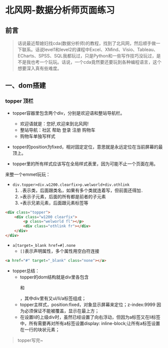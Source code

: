# 北风网-数据分析师页面练习

## 前言

> 话说最近帮媳妇找cda(数据分析师)的教程，找到了北风网，然后顺手做一下联系。话说level1和level2的课程中Excel、XMind、Visio、Tableau、ECharts、SPSS、SQL我都玩过，只是Python和一些写作技巧没玩过，是不是我也考一个玩玩。话说，一个cda竟然要还要玩到各种编程语言，这个想要深入真有些难度。

## 一、dom搭建

### topper 顶栏

- topper容器里包含两个div，分别是欢迎语和整站导航栏。
  - 欢迎语就是：您好,欢迎来到北风网!
  - 整站导航：社区 帮助 登录 注册 购物车
  - 购物车单独写样式

- topper的position为fixed，相对固定定位，意思就是永远定位在当前屏幕的最顶上。

- topper里的所有样式应该写在全局样式表里，因为可能不止一个页面在用。

来整一个emmet玩玩：

- `div.topper>div.w1200.clearfix>p.welworld+div.othlink`
  1. `.`表示类，后面跟类名，如果有多个类就连着写，但前面还得加`.` 
  2. `>`表示子元素，后面的所有都是前者的子元素
  3. `+`表示兄弟元素，后面跟元素标签等

```html
<div class="topper">
    <div class="w1200 clearfix">
        <p class="welworld fl"></p>
        <div class="othlink fr"></div>
    </div>
</div>
```

- `a[target=_blank href=#].none`
  - `[]`表示声明属性，多个属性用空白符连接

```html
<a href="#" target="_blank" class="none"></a>
```

- topper总结：
  - topper的dom结构就是div里各包含<p>和<div>，其中div里有又ul/li/a标签组成；
  - topper主样式，position:fixed，对象显示屏幕来定位；z-index:9999 因为必须保证不能被覆盖，显示在最上方；
  - 在设置li的上级div时，虽然已经设置了向右浮动，但因为a标签又在li标签中，所有需要再对所有a标签设置display: inline-block;让所有a标签设置在一行的块状元素；

> topper写完~